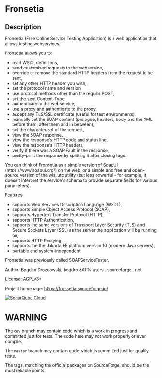 # Fronsetia #

## Description ##

Fronsetia (Free Online Service Testing Application) is a web application that allows testing webservices.

Fronsetia allows you to:

-   read WSDL definitions,
-   send customised requests to the webservice,
-   override or remove the standard HTTP headers from the request to be sent,
-   set any other HTTP header you wish,
-   set the protocol name and version,
-   use protocol methods other than the regular POST,
-   set the sent Content-Type,
-   authenticate to the webservice,
-   use a proxy and authenticate to the proxy,
-   accept any TLS/SSL certificate (useful for test environments),
-   manually set the SOAP content (prologue, headers, body and the XML before them, after them and in between),
-   set the character set of the request,
-   view the SOAP response,
-   view the response's HTTP code and status line,
-   view the response's HTTP headers,
-   verify if there was a SOAP Fault in the response,
-   pretty-print the response by splitting it after closing tags.

You can think of Fronsetia as a simple version of SoapUI
(<https://www.soapui.org/>) on the web, or a simple and free and
open-source version of the wls_utc utility (but less powerful -
for example, it doesn't interpret the service's schema to provide
separate fields for various parameters).

Features:

-   supports Web Services Description Language (WSDL),
-   supports Simple Object Access Protocol (SOAP),
-   supports Hypertext Transfer Protocol (HTTP),
-   supports HTTP Authentication,
-   supports the same versions of Transport Layer Security (TLS) and Secure Sockets Layer (SSL) as the server the application will be running on,
-   supports HTTP Proxying,
-   supports the the Jakarta EE platform version 10 (modern Java servers),
-   portable and system-independent.

Fronsetia was previously called SOAPServiceTester.

Author: Bogdan Drozdowski, bogdro &AT% users . sourceforge . net

License: AGPLv3+

Project homepage: <https://fronsetia.sourceforge.io/>

[![SonarQube Cloud](https://sonarcloud.io/images/project_badges/sonarcloud-light.svg)](https://sonarcloud.io/summary/new_code?id=bogdro_fronsetia)

# WARNING #

The `dev` branch may contain code which is a work in progress and committed just for tests. The code here may not work properly or even compile.

The `master` branch may contain code which is committed just for quality tests.

The tags, matching the official packages on SourceForge, should be the most reliable points.
